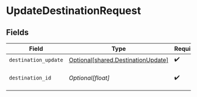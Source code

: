 # UpdateDestinationRequest


## Fields

| Field                                                                              | Type                                                                               | Required                                                                           | Description                                                                        |
| ---------------------------------------------------------------------------------- | ---------------------------------------------------------------------------------- | ---------------------------------------------------------------------------------- | ---------------------------------------------------------------------------------- |
| `destination_update`                                                               | [Optional[shared.DestinationUpdate]](undefined/models/shared/destinationupdate.md) | :heavy_check_mark:                                                                 | N/A                                                                                |
| `destination_id`                                                                   | *Optional[float]*                                                                  | :heavy_check_mark:                                                                 | The destination's ID                                                               |